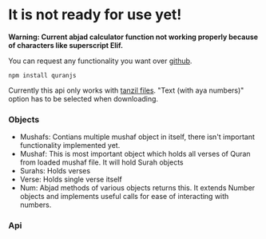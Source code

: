 # It is not ready for use yet!
**Warning: Current abjad calculator function not working properly because of characters like superscript Elif.**

You can request any functionality you want over [github](https://github.com/alialparslan/quranJS/labels/enhancement).

    npm install quranjs

Currently this api only works with [tanzil files](http://tanzil.net/download). "Text (with aya numbers)" option has to be selected when downloading.
### Objects
* Mushafs: Contians multiple mushaf object in itself, there isn't important functionality implemented yet.
* Mushaf: This is most important object which holds all verses of Quran from loaded mushaf file. It will hold Surah objects
* Surahs: Holds verses
* Verse: Holds single verse itself
* Num: Abjad methods of various objects returns this. It extends Number objects and implements useful calls for ease of interacting with numbers.
### Api